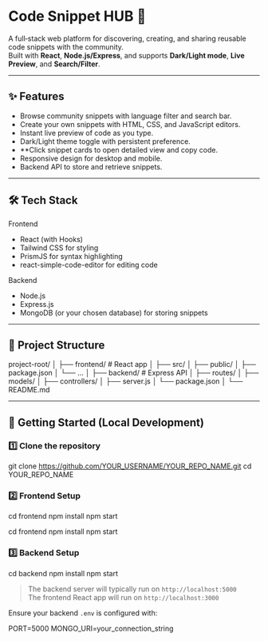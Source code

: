 # Code Snippet HUB 🚀

A full‑stack web platform for discovering, creating, and sharing reusable code snippets with the community.  
Built with **React**, **Node.js/Express**, and supports **Dark/Light mode**, **Live Preview**, and **Search/Filter**.

---

## ✨ Features

- Browse community snippets with language filter and search bar.
- Create your own snippets with HTML, CSS, and JavaScript editors.
- Instant live preview of code as you type.
- Dark/Light theme toggle with persistent preference.
- **Click snippet cards to open detailed view and copy code.
- Responsive design for desktop and mobile.
- Backend API to store and retrieve snippets.

---

## 🛠 Tech Stack

Frontend
- React (with Hooks)
- Tailwind CSS for styling
- PrismJS for syntax highlighting
- react-simple-code-editor for editing code

Backend
- Node.js
- Express.js
- MongoDB (or your chosen database) for storing snippets

---

## 📂 Project Structure

project-root/
│
├── frontend/ # React app
│ ├── src/
│ ├── public/
│ ├── package.json
│ └── ...
│
├── backend/ # Express API
│ ├── routes/
│ ├── models/
│ ├── controllers/
│ ├── server.js
│ └── package.json
│
└── README.md


---

## 🚀 Getting Started (Local Development)

### 1️⃣ Clone the repository

git clone https://github.com/YOUR_USERNAME/YOUR_REPO_NAME.git
cd YOUR_REPO_NAME


### 2️⃣ Frontend Setup

cd frontend
npm install
npm start

cd frontend
npm install
npm start


### 3️⃣ Backend Setup

cd backend
npm install
npm start


> The backend server will typically run on `http://localhost:5000`  
> The frontend React app will run on `http://localhost:3000`

Ensure your backend `.env` is configured with:

PORT=5000
MONGO_URI=your_connection_string
